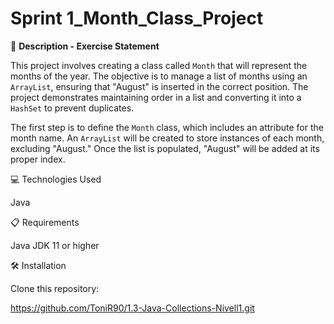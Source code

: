 # Sprint 1_Month_Class_Project

📄 **Description - Exercise Statement**

This project involves creating a class called `Month` that will represent the months of the year. 
The objective is to manage a list of months using an `ArrayList`, ensuring that "August" is inserted in the correct position. 
The project demonstrates maintaining order in a list and converting it into a `HashSet` to prevent duplicates.

The first step is to define the `Month` class, which includes an attribute for the month name. 
An `ArrayList` will be created to store instances of each month, excluding "August." Once the list is populated, "August" will be added at its proper index.


💻 Technologies Used

Java

📋 Requirements

Java JDK 11 or higher

🛠️ Installation 

Clone this repository:

https://github.com/ToniR90/1.3-Java-Collections-Nivell1.git
